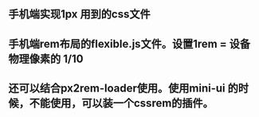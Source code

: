 ## 手机端实现1px 用到的css文件
## 手机端rem布局的flexible.js文件。设置1rem = 设备物理像素的 1/10
## 还可以结合px2rem-loader使用。使用mini-ui 的时候，不能使用，可以装一个cssrem的插件。
